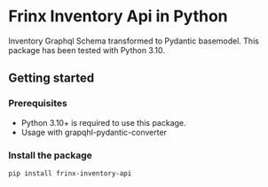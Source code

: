 # Frinx Inventory Api in Python


Inventory Graphql Schema transformed to Pydantic basemodel.
This package has been tested with Python 3.10.


## Getting started

### Prerequisites

- Python 3.10+ is required to use this package.
- Usage with grapqhl-pydantic-converter

### Install the package

```bash
pip install frinx-inventory-api
```
